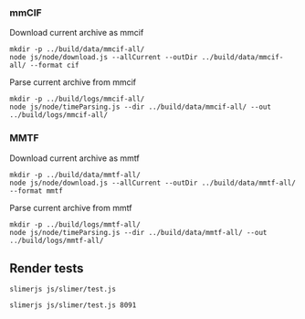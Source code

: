 
### mmCIF

Download current archive as mmcif
```
mkdir -p ../build/data/mmcif-all/
node js/node/download.js --allCurrent --outDir ../build/data/mmcif-all/ --format cif
```

Parse current archive from mmcif
```
mkdir -p ../build/logs/mmcif-all/
node js/node/timeParsing.js --dir ../build/data/mmcif-all/ --out ../build/logs/mmcif-all/
```

### MMTF

Download current archive as mmtf
```
mkdir -p ../build/data/mmtf-all/
node js/node/download.js --allCurrent --outDir ../build/data/mmtf-all/ --format mmtf
```

Parse current archive from mmtf
```
mkdir -p ../build/logs/mmtf-all/
node js/node/timeParsing.js --dir ../build/data/mmtf-all/ --out ../build/logs/mmtf-all/
```


## Render tests

```
slimerjs js/slimer/test.js
```

```
slimerjs js/slimer/test.js 8091
```

